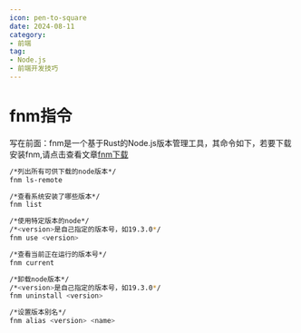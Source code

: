 ```yaml
---
icon: pen-to-square
date: 2024-08-11
category:
- 前端
tag:
- Node.js
- 前端开发技巧
---
```

# fnm指令

写在前面：fnm是一个基于Rust的Node.js版本管理工具，其命令如下，若要下载安装fnm,请点击查看文章[fnm下载](../../～工具杂记/fnm的安装.md)
```sh
/*列出所有可供下载的node版本*/
fnm ls-remote

/*查看系统安装了哪些版本*/
fnm list

/*使用特定版本的node*/
/*<version>是自己指定的版本号，如19.3.0*/
fnm use <version>

/*查看当前正在运行的版本号*/
fnm current

/*卸载node版本*/
/*<version>是自己指定的版本号，如19.3.0*/
fnm uninstall <version>

/*设置版本别名*/
fnm alias <version> <name>

```